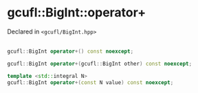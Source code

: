 # gcufl::BigInt::operator+
Declared in `<gcufl/BigInt.hpp>`
<br/><br/>
```cpp
gcufl::BigInt operator+() const noexcept;

gcufl::BigInt operator+(gcufl::BigInt other) const noexcept;

template <std::integral N>
gcufl::BigInt operator+(const N value) const noexcept;
```

